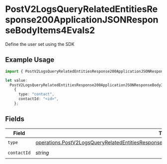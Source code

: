 # PostV2LogsQueryRelatedEntitiesResponse200ApplicationJSONResponseBodyItems4Evals2

Define the user set using the SDK

## Example Usage

```typescript
import { PostV2LogsQueryRelatedEntitiesResponse200ApplicationJSONResponseBodyItems4Evals2 } from "orq-poc-typescript-multi-env-version/models/operations";

let value:
  PostV2LogsQueryRelatedEntitiesResponse200ApplicationJSONResponseBodyItems4Evals2 =
    {
      type: "contact",
      contactId: "<id>",
    };
```

## Fields

| Field                                                                                                                                                                                                                | Type                                                                                                                                                                                                                 | Required                                                                                                                                                                                                             | Description                                                                                                                                                                                                          |
| -------------------------------------------------------------------------------------------------------------------------------------------------------------------------------------------------------------------- | -------------------------------------------------------------------------------------------------------------------------------------------------------------------------------------------------------------------- | -------------------------------------------------------------------------------------------------------------------------------------------------------------------------------------------------------------------- | -------------------------------------------------------------------------------------------------------------------------------------------------------------------------------------------------------------------- |
| `type`                                                                                                                                                                                                               | [operations.PostV2LogsQueryRelatedEntitiesResponse200ApplicationJSONResponseBodyItems4Evals22Type](../../models/operations/postv2logsqueryrelatedentitiesresponse200applicationjsonresponsebodyitems4evals22type.md) | :heavy_check_mark:                                                                                                                                                                                                   | N/A                                                                                                                                                                                                                  |
| `contactId`                                                                                                                                                                                                          | *string*                                                                                                                                                                                                             | :heavy_check_mark:                                                                                                                                                                                                   | N/A                                                                                                                                                                                                                  |